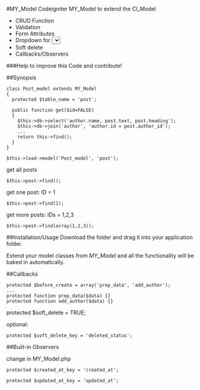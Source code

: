 #MY_Model
Codeigniter MY_Model to extend the CI_Model
* CRUD Function
* Validation
* Form Attributes
* Dropdown for <select>
* Soft delete
* Callbacks/Observers

###Help to improve this Code and contribute!

##Synopsis

    class Post_model extends MY_Model 
    { 
      protected $table_name = 'post';

      public function get($id=FALSE)
      {
        $this->db->select('author.name, post.text, post.heading');
        $this->db->join('author', 'author.id = post.author_id');
        ...
        return this->find();
      }
    }

    $this->load->model('Post_model', 'post');

get all posts

    $this->post->find();
	
get one post: ID = 1

    $this->post->find(1);
	
get more posts: IDs = 1,2,3

    $this->post->find(array(1,2,3));

##Installation/Usage
Download the folder and drag it into your application folder.

Extend your model classes from *MY_Model* and all the functionality will be baked in automatically.

##Callbacks
    
	protected $before_create = array('prep_data', 'add_author');
    ...
    protected function prep_data($data) {}
    protected function add_author($data) {}

protected $soft_delete = TRUE;

optional:    

    protected $soft_delete_key = 'deleted_status';

##Built-in Observers

change in MY_Model.php

    protected $created_at_key = 'created_at';
    
	protected $updated_at_key = 'updated_at';